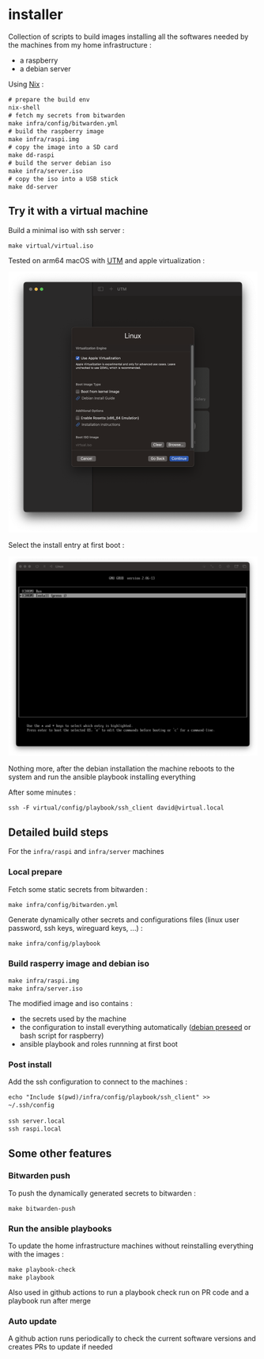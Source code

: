 # installer

Collection of scripts to build images installing all the softwares needed by the machines from my home infrastructure :
- a raspberry
- a debian server

Using [Nix](https://nixos.org/download) :

```shell
# prepare the build env
nix-shell
# fetch my secrets from bitwarden
make infra/config/bitwarden.yml
# build the raspberry image
make infra/raspi.img
# copy the image into a SD card
make dd-raspi
# build the server debian iso
make infra/server.iso
# copy the iso into a USB stick
make dd-server
```

## Try it with a virtual machine

Build a minimal iso with ssh server :

```shell
make virtual/virtual.iso
```

Tested on arm64 macOS with [UTM](https://mac.getutm.app/) and apple virtualization :

![virtual image install step 1](/doc/virtual_install_01.png)

Select the install entry at first boot :

![virtual image install step 2](/doc/virtual_install_02.png)

Nothing more, after the debian installation the machine reboots to the system and run the ansible playbook installing everything

After some minutes :

```shell
ssh -F virtual/config/playbook/ssh_client david@virtual.local
```

## Detailed build steps

For the `infra/raspi` and `infra/server` machines

### Local prepare

Fetch some static secrets from bitwarden : 
```shell
make infra/config/bitwarden.yml
```

Generate dynamically other secrets and configurations files (linux user password, ssh keys, wireguard keys, ...) :
```shell
make infra/config/playbook
```

### Build rasperry image and debian iso

```shell
make infra/raspi.img
make infra/server.iso
```

The modified image and iso contains :
- the secrets used by the machine
- the configuration to install everything automatically ([debian preseed](https://wiki.debian.org/DebianInstaller/Preseed) or bash script for raspberry)
- ansible playbook and roles runnning at first boot

### Post install

Add the ssh configuration to connect to the machines :
```shell
echo "Include $(pwd)/infra/config/playbook/ssh_client" >> ~/.ssh/config

ssh server.local
ssh raspi.local
```

## Some other features

### Bitwarden push

To push the dynamically generated secrets to bitwarden :

```shell
make bitwarden-push
```

### Run the ansible playbooks

To update the home infrastructure machines without reinstalling everything with the images :

```shell
make playbook-check
make playbook
```

Also used in github actions to run a playbook check run on PR code and a playbook run after merge

### Auto update

A github action runs periodically to check the current software versions and creates PRs to update if needed
